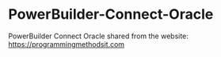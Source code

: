 # PowerBuilder-Connect-Oracle
PowerBuilder Connect Oracle
shared from the website: https://programmingmethodsit.com
